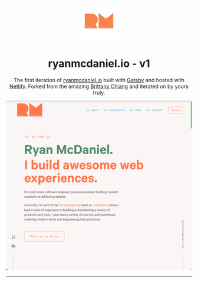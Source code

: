 <div align="center">
  <img alt="Logo" src="./src/images/logo.png" width="100" />
</div>
<h1 align="center">
  ryanmcdaniel.io - v1
</h1>
<p align="center">
  The first iteration of <a href="https://ryanmcdaniel.io" target="_blank">ryanmcdaniel.io</a> built with <a href="https://www.gatsbyjs.org/" target="_blank">Gatsby</a> and hosted with <a href="https://www.netlify.com/" target="_blank">Netlify</a>. Forked from the amazing <a href="https://github.com/bchiang7" target="_blank">Brittany Chiang</a> and iterated on by yours truly.
</p>

![demo](./src/images/demo.png)

---
